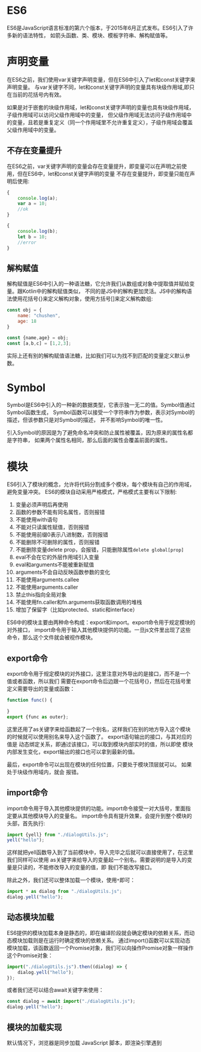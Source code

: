 # ES6
ES6是JavaScript语言标准的第六个版本，于2015年6月正式发布。ES6引入了许多新的语法特性，
如箭头函数、类、模块、模板字符串、解构赋值等。

# 声明变量
在ES6之前，我们使用var关键字声明变量，但在ES6中引入了let和const关键字来声明变量。
与var关键字不同，let和const关键字声明的变量具有块级作用域,即只在当前的花括号内有效。       

如果是对于嵌套的块级作用域，let和const关键字声明的变量也具有块级作用域，子级作用域可以访问父级作用域中的变量，
但父级作用域无法访问子级作用域中的变量，且若是重复定义（同一个作用域里不允许重复定义），子级作用域会覆盖
父级作用域中的变量。    

## 不存在变量提升
在ES6之前，var关键字声明的变量会存在变量提升，即变量可以在声明之前使用，但在ES6中，let和const关键字声明的变量
不存在变量提升，即变量只能在声明后使用:
```javascript
{
    console.log(a);
    var a = 10;
    //ok
}

{
    console.log(b);
    let b = 10;
    //error
}
```

## 解构赋值
解构赋值是ES6中引入的一种语法糖，它允许我们从数组或对象中提取值并赋给变量。跟Kotlin中的解构赋值类似，
不同的是JS中的解构更加灵活。JS中的解构语法使用花括号{}来定义解构对象，使用方括号[]来定义解构数组:
```javascript
const obj = {
    name: "chushen",
    age: 18
}

const {name,age} = obj;
const [a,b,c] = [1,2,3];
```
实际上还有别的解构赋值语法糖，比如我们可以为找不到匹配的变量定义默认参数。

# Symbol
Symbol是ES6中引入的一种新的数据类型，它表示独一无二的值。Symbol值通过Symbol函数生成，
Symbol函数可以接受一个字符串作为参数，表示对Symbol的描述，但该参数只是对Symbol的描述，
并不影响Symbol的唯一性。     
                                                             
引入Symbol的原因是为了避免命名冲突和防止属性被覆盖，因为原来的属性名都是字符串，
如果两个属性名相同，那么后面的属性会覆盖前面的属性。

# 模块
ES6引入了模块的概念，允许将代码分割成多个模块，每个模块有自己的作用域，避免变量冲突。
ES6的模块自动采用严格模式，严格模式主要有以下限制:
1. 变量必须声明后再使用
2. 函数的参数不能有同名属性，否则报错
3. 不能使用with语句
4. 不能对只读属性赋值，否则报错
5. 不能使用前缀0表示八进制数，否则报错
6. 不能删除不可删除的属性，否则报错
7. 不能删除变量delete prop，会报错，只能删除属性`delete global[prop]`
8. eval不会在它的外层作用域引入变量
9. eval和arguments不能被重新赋值 
10. arguments不会自动反映函数参数的变化 
11. 不能使用arguments.callee 
12. 不能使用arguments.caller 
13. 禁止this指向全局对象 
14. 不能使用fn.caller和fn.arguments获取函数调用的堆栈 
15. 增加了保留字（比如protected、static和interface）

ES6中的模块主要由两种命令构成：export和import。export命令用于规定模块的对外接口，
import命令用于输入其他模块提供的功能。一旦js文件里出现了这些命令，那么这个文件就会被视作模块。

## export命令
export命令用于规定模块的对外接口，这里注意对外导出的是接口，而不是一个值或者函数，所以我们
需要在export命令后边跟一个花括号{}，然后在花括号里定义需要导出的变量或函数：
```javascript
function func() {
    
}
export {func as outer};
```
这里还用了as关键字来给函数起了一个别名，这样我们在别的地方导入这个模块的时候就可以使用别名来导入这个函数了。
export语句输出的接口，与其对应的值是 动态绑定关系，即通过该接口，可以取到模块内部实时的值，所以即使
模块内部发生变化，export输出的接口也可以拿到最新的值。

最后，export命令可以出现在模块的任何位置，只要处于模块顶层就可以。 如果处于块级作用域内，就会
报错。

## import命令
import命令用于导入其他模块提供的功能。import命令接受一对大括号，里面指定要从其他模块导入的变量名。
import命令具有提升效果，会提升到整个模块的头部，首先执行:
```javascript
import {yell} from "./dialogUtils.js";
yell("hello");
```
这样就把yell函数导入到了当前模块中，导入完毕之后就可以直接使用了，在这里我们同样可以使用
as关键字来给导入的变量起一个别名。需要说明的是导入的变量是只读的，不能修改导入的变量的值，即
我们不能改写接口。

除此之外，我们还可以整体加载一个模块，使用`*`即可：
```javascript
import * as dialog from "./dialogUtils.js";
dialog.yell("hello");
```

## 动态模块加载
ES6提供的模块加载本身是静态的，即在编译阶段就会确定模块的依赖关系，而动态模块加载则是在运行时确定模块的依赖关系。
通过import()函数可以实现动态模块加载，该函数返回一个Promise对象，我们可以向操作Promise对象一样操作这个Promise对象：
```javascript
import("./dialogUtils.js").then((dialog) => {
    dialog.yell("hello");
});
```
或者我们还可以结合await关键字来使用：
```javascript
const dialog = await import("./dialogUtils.js");
dialog.yell("hello");
```

## 模块的加载实现
默认情况下，浏览器是同步加载 JavaScript 脚本，即渲染引擎遇到<script>标签就会停下来，等到执行完脚本，再继续向下渲染。如果是
外部脚本，还必须加入脚本下载的时间。不过，浏览器提供了异步加载脚本的方式:
```html
<script src="path/to/myModule.js" defer></script>
<script src="path/to/myModule.js" async></script>
```
比如这里用到的defer和async属性，这两者的区别在于脚本加载执行的时机不同，defer要等到整个页面在内存中正常渲染结束
（DOM 结构完全生成，以及其他脚本执行完成），才会执行；async一旦下载完，渲染引擎就会中断渲染，执行这个脚本以后，再继续渲染。

我们加载模块也是使用script标签，但是要注意的是，script标签的type属性要设置为module，表示这是一个模块，浏览器会按照模块的规则来加载模块。
具体来说，浏览器对于带有type="module"的<script>，都是**异步加载**，不会造成堵塞浏览器，即等到整个页面渲染完，再执行模块脚本，
等同于默认打开了<script>标签的defer属性，不过我们仍然可以手动设置async属性，表示加载完毕之后立即执行。

## 模块加载的具体原理（todo）

# Generator函数

# async函数

# Iterator迭代器接口
ES6之后原有的数据结构主要有object,Array,Map,Set以及string这五种，ES6中引入了Iterator迭代器接口来提供一种统一的方式来访问
这些数据结构，并且可以和for ...of遍历运算符结合使用。

Iterator接口的本质就是不断遍历对象数据结构中的每一个字段，直到遍历完所有字段为止，与在其他语言中一样，当我们调用iterator实际上
返回的是一个序列生成器，通过不断调用这个序列生成器的next方法就可以获取下一个值。



# 拓展运算符
拓展运算符:`...`，用于将一个数组展开成参数列表。相当于是对可变长度参数的逆操作。看起来很简单，但是实际上它的使用可以很灵活，他可以
穿插在数组中，也可以穿插在对象中，还可以穿插在函数中。我们可以用拓展运算符来进行数组的复制，合并等操作,比如说我们原来要是直接复制数组的话
复制的都只是引用地址，所以要用拓展运算符来复制数组，使用拓展运算符可以实现基本数据类型数组的深拷贝:

```javascript
//use spread operator
const arr1 = [1,2,3];
const arr2 = [...arr1];
arr1.forEach((item, index) => {
    arr1[index] = item + 1;
});
console.log(arr1,arr2);
```
这里尽管我们修改了数组1指向的数组，但是数组2不受影响，说明我们实现了数组的深拷贝。  
除此之外，我们还可以结合解构赋值一起用，不过和其他可变长参数一样，它只能放在最后一位：
```javascript
const arr = [1,2,3,4,5];
const [a,...b] = arr;
console.log(a,b);
```
这实际上就像是后面跟了一个数组一样。 总而言之，我们可以像使用参数列表一样使用拓展运算符。
从原理上来说，拓展运算符调用的实际上是拥有`Iterator`接口的方法，因此只要实现了Iterator接口的
对象都可以使用拓展运算符。





